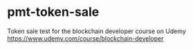 # pmt-token-sale
Token sale test for the blockchain developer course on Udemy
https://www.udemy.com/course/blockchain-developer
